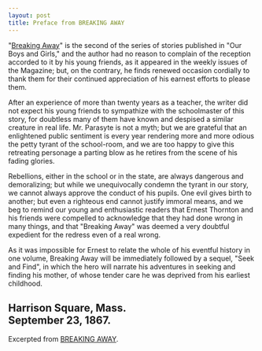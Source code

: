 ```yaml
---
layout: post
title: Preface from BREAKING AWAY
---
```

"[Breaking Away](https://www.gutenberg.org/cache/epub/22433/pg22433-images.html)" is the second of the series of stories published in "Our Boys and Girls," and the author had no reason to complain of the reception accorded to it by his young friends, as it appeared in the weekly issues of the Magazine; but, on the contrary, he finds renewed occasion cordially to thank them for their continued appreciation of his earnest efforts to please them.

After an experience of more than twenty years as a teacher, the writer did not expect his young friends to sympathize with the schoolmaster of this story, for doubtless many of them have known and despised a similar creature in real life. Mr. Parasyte is not a myth; but we are grateful that an enlightened public sentiment is every year rendering more and more odious the petty tyrant of the school-room, and we are too happy to give this retreating personage a parting blow as he retires from the scene of his fading glories.

Rebellions, either in the school or in the state, are always dangerous and demoralizing; but while we unequivocally condemn the tyrant in our story, we cannot always approve the conduct of his pupils. One evil gives birth to another; but even a righteous end cannot justify immoral means, and we beg to remind our young and enthusiastic readers that Ernest Thornton and his friends were compelled to acknowledge that they had done wrong in many things, and that "Breaking Away" was deemed a very doubtful expedient for the redress even of a real wrong.

As it was impossible for Ernest to relate the whole of his eventful history in one volume, Breaking Away will be immediately followed by a sequel, "Seek and Find", in which the hero will narrate his adventures in seeking and finding his mother, of whose tender care he was deprived from his earliest childhood.

Harrison Square, Mass.  
September 23, 1867.
---
Excerpted from [BREAKING AWAY](https://www.gutenberg.org/cache/epub/22433/pg22433-images.html).
